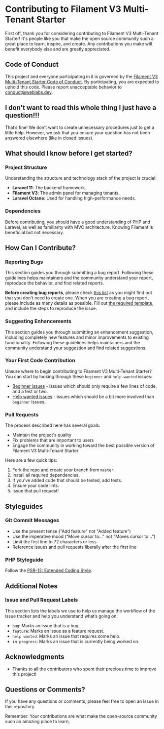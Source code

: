 # Contributing to Filament V3 Multi-Tenant Starter

First off, thank you for considering contributing to Filament V3 Multi-Tenant Starter! It's people like you that make the open source community such a great place to learn, inspire, and create. Any contributions you make will benefit everybody else and are greatly appreciated.

## Code of Conduct

This project and everyone participating in it is governed by the [Filament V3 Multi-Tenant Starter Code of Conduct](CODE_OF_CONDUCT.md). By participating, you are expected to uphold this code. Please report unacceptable behavior to [conduct@weblabs.dev](mailto:conduct@weblabs.dev).

## I don't want to read this whole thing I just have a question!!!

That’s fine! We don’t want to create unnecessary procedures just to get a little help. However, we ask that you ensure your question has not been answered elsewhere (like in closed issues).

## What should I know before I get started?

### Project Structure

Understanding the structure and technology stack of the project is crucial:

- **Laravel 11**: The backend framework.
- **Filament V3**: The admin panel for managing tenants.
- **Laravel Octane**: Used for handling high-performance needs.

### Dependencies

Before contributing, you should have a good understanding of PHP and Laravel, as well as familiarity with MVC architecture. Knowing Filament is beneficial but not necessary.

## How Can I Contribute?

### Reporting Bugs

This section guides you through submitting a bug report. Following these guidelines helps maintainers and the community understand your report, reproduce the behavior, and find related reports.

**Before creating bug reports**, please check [this list](https://github.com/will2therich/Filament-3-multitennant-starter/issues) as you might find out that you don't need to create one. When you are creating a bug report, please include as many details as possible. Fill out [the required template](ISSUE_TEMPLATE/bug_report.md), and include the steps to reproduce the issue.

### Suggesting Enhancements

This section guides you through submitting an enhancement suggestion, including completely new features and minor improvements to existing functionality. Following these guidelines helps maintainers and the community understand your suggestion and find related suggestions.

### Your First Code Contribution

Unsure where to begin contributing to Filament V3 Multi-Tenant Starter? You can start by looking through these `beginner` and `help-wanted` issues:

- [Beginner issues](#) - issues which should only require a few lines of code, and a test or two.
- [Help wanted issues](#) - issues which should be a bit more involved than `beginner` issues.

### Pull Requests

The process described here has several goals:

- Maintain the project's quality
- Fix problems that are important to users
- Engage the community in working toward the best possible version of Filament V3 Multi-Tenant Starter

Here are a few quick tips:

1. Fork the repo and create your branch from `master`.
2. Install all required dependencies.
3. If you've added code that should be tested, add tests.
4. Ensure your code lints.
5. Issue that pull request!

## Styleguides

### Git Commit Messages

- Use the present tense ("Add feature" not "Added feature")
- Use the imperative mood ("Move cursor to..." not "Moves cursor to...")
- Limit the first line to 72 characters or less
- Reference issues and pull requests liberally after the first line

### PHP Styleguide

Follow the [PSR-12: Extended Coding Style](https://www.php-fig.org/psr/psr-12/).

## Additional Notes

### Issue and Pull Request Labels

This section lists the labels we use to help us manage the workflow of the issue tracker and help you understand what’s going on:

- `bug`: Marks an issue that is a bug.
- `feature`: Marks an issue as a feature request.
- `help wanted`: Marks an issue that requires some help.
- `in progress`: Marks an issue that is currently being worked on.

## Acknowledgments

- Thanks to all the contributors who spent their precious time to improve this project!

## Questions or Comments?

If you have any questions or comments, please feel free to open an issue in this repository.

Remember: Your contributions are what make the open-source community such an amazing place to learn,
